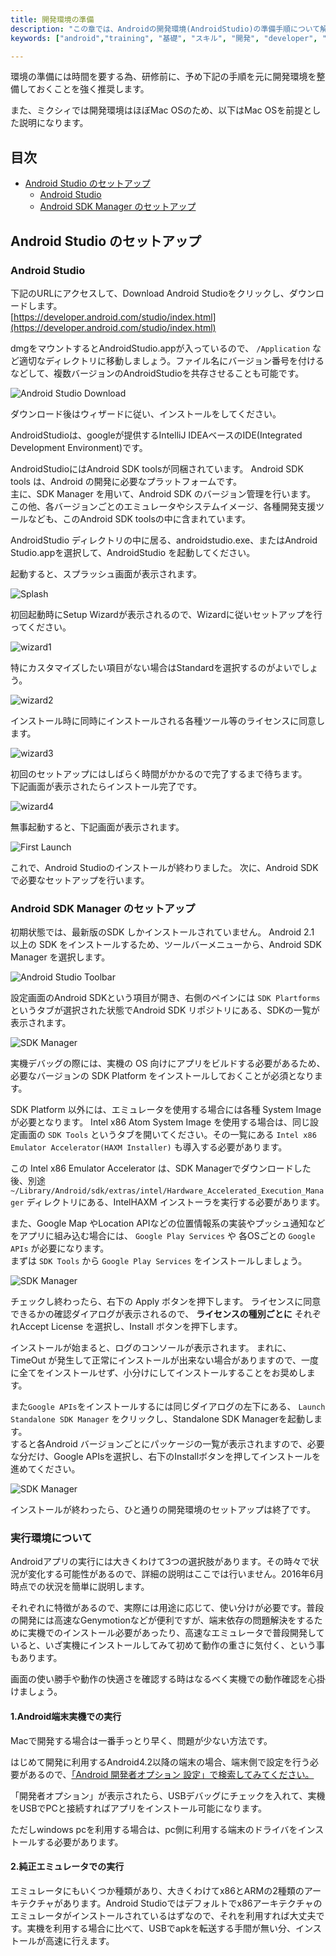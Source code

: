 ```yaml
---
title: 開発環境の準備
description: "この章では、Androidの開発環境(AndroidStudio)の準備手順について解説します。"
keywords: ["android","training", "基礎", "スキル", "開発", "developer", "プログラミング", "AndroidStudio", "インストール", "セットアップ" ]

---
```

環境の準備には時間を要する為、研修前に、予め下記の手順を元に開発環境を整備しておくことを強く推奨します。

また、ミクシィでは開発環境はほぼMac OSのため、以下はMac OSを前提とした説明になります。

## 目次

- [Android Studio のセットアップ](#setup-android-studio)
	- [Android Studio](#android-studio)
	- [Android SDK Manager のセットアップ](#setup-android-sdk-manager)

## Android Studio のセットアップ<a name="setup-android-studio"></a>

### Android Studio<a name="android-studio"></a>

下記のURLにアクセスして、Download Android Studioをクリックし、ダウンロードします。  
[https://developer.android.com/studio/index.html](https://developer.android.com/studio/index.html)

dmgをマウントするとAndroidStudio.appが入っているので、 `/Application` など適切なディレクトリに移動しましょう。ファイル名にバージョン番号を付けるなどして、複数バージョンのAndroidStudioを共存させることも可能です。

![Android Studio Download]({{site.baseurl}}/assets/01-02/android-studio-download.png)

ダウンロード後はウィザードに従い、インストールをしてください。

AndroidStudioは、googleが提供するIntelliJ IDEAベースのIDE(Integrated Development Environment)です。  

AndroidStudioにはAndroid SDK toolsが同梱されています。
Android SDK tools は、Android の開発に必要なプラットフォームです。  
主に、SDK Manager を用いて、Android SDK のバージョン管理を行います。  
この他、各バージョンごとのエミュレータやシステムイメージ、各種開発支援ツールなども、このAndroid SDK toolsの中に含まれています。

AndroidStudio ディレクトリの中に居る、androidstudio.exe、またはAndroid Studio.appを選択して、AndroidStudio を起動してください。

起動すると、スプラッシュ画面が表示されます。

![Splash]({{site.baseurl}}/assets/01-02/android-studio-splash.png)

初回起動時にSetup Wizardが表示されるので、Wizardに従いセットアップを行ってください。

![wizard1]({{site.baseurl}}/assets/01-02/android-studio-wizard1.png)

特にカスタマイズしたい項目がない場合はStandardを選択するのがよいでしょう。

![wizard2]({{site.baseurl}}/assets/01-02/android-studio-wizard2.png)

インストール時に同時にインストールされる各種ツール等のライセンスに同意します。

![wizard3]({{site.baseurl}}/assets/01-02/android-studio-wizard3.png)

初回のセットアップにはしばらく時間がかかるので完了するまで待ちます。  
下記画面が表示されたらインストール完了です。

![wizard4]({{site.baseurl}}/assets/01-02/android-studio-wizard4.png)

無事起動すると、下記画面が表示されます。

![First Launch]({{site.baseurl}}/assets/01-02/android-studio-launch.png)

これで、Android Studioのインストールが終わりました。
次に、Android SDK で必要なセットアップを行います。

### Android SDK Manager のセットアップ<a name="setup-android-sdk-manager"></a>

初期状態では、最新版のSDK しかインストールされていません。
Android 2.1 以上の SDK をインストールするため、ツールバーメニューから、Android SDK Manager を選択します。

![Android Studio Toolbar]({{site.baseurl}}/assets/01-02/android-studio-toolbar-android-sdk-manager.png)

設定画面のAndroid SDKという項目が開き、右側のペインには `SDK Plartforms` というタブが選択された状態でAndroid SDK リポジトリにある、SDKの一覧が表示されます。

![SDK Manager]({{site.baseurl}}/assets/01-02/sdk-manager1.png)

実機デバッグの際には、実機の OS 向けにアプリをビルドする必要があるため、必要なバージョンの SDK Platform をインストールしておくことが必須となります。

SDK Platform 以外には、エミュレータを使用する場合には各種 System Imageが必要となります。
Intel x86 Atom System Image を使用する場合は、同じ設定画面の `SDK Tools` というタブを開いてください。その一覧にある `Intel x86 Emulator Accelerator(HAXM Installer)` も導入する必要があります。

この Intel x86 Emulator Accelerator は、SDK Managerでダウンロードした後、別途 `~/Library/Android/sdk/extras/intel/Hardware_Accelerated_Execution_Manager` ディレクトリにある、IntelHAXM インストーラを実行する必要があります。

また、Google Map やLocation APIなどの位置情報系の実装やプッシュ通知などをアプリに組み込む場合には、 `Google Play Services` や 各OSごとの `Google APIs` が必要になります。  
まずは `SDK Tools` から `Google Play Services` をインストールしましょう。

![SDK Manager]({{site.baseurl}}/assets/01-02/sdk-manager2.png)

チェックし終わったら、右下の Apply ボタンを押下します。
ライセンスに同意できるかの確認ダイアログが表示されるので、 __ライセンスの種別ごとに__ それぞれAccept License を選択し、Install ボタンを押下します。

インストールが始まると、ログのコンソールが表示されます。
まれに、TimeOut が発生して正常にインストールが出来ない場合がありますので、一度に全てをインストールせず、小分けにしてインストールすることをお奨めします。

また`Google APIs`をインストールするには同じダイアログの左下にある、 `Launch Standalone SDK Manager` をクリックし、Standalone SDK Managerを起動します。  
すると各Android バージョンごとにパッケージの一覧が表示されますので、必要な分だけ、Google APIsを選択し、右下のInstallボタンを押してインストールを進めてください。

![SDK Manager]({{site.baseurl}}/assets/01-02/sdk-manager3.png)

インストールが終わったら、ひと通りの開発環境のセットアップは終了です。

### 実行環境について

Androidアプリの実行には大きくわけて3つの選択肢があります。その時々で状況が変化する可能性があるので、詳細の説明はここでは行いません。2016年6月時点での状況を簡単に説明します。

それぞれに特徴があるので、実際には用途に応じて、使い分けが必要です。普段の開発には高速なGenymotionなどが便利ですが、端末依存の問題解決をするために実機でのインストール必要があったり、高速なエミュレータで普段開発していると、いざ実機にインストールしてみて初めて動作の重さに気付く、という事もあります。

画面の使い勝手や動作の快適さを確認する時はなるべく実機での動作確認を心掛けましょう。

#### 1.Android端末実機での実行

Macで開発する場合は一番手っとり早く、問題が少ない方法です。

はじめて開発に利用するAndroid4.2以降の端末の場合、端末側で設定を行う必要があるので、[「Android 開発者オプション 設定」で検索してみてください。](https://www.google.co.jp/webhp?sourceid=chrome-instant&ion=1&espv=2&ie=UTF-8#q=android%20%E9%96%8B%E7%99%BA%E8%80%85%E3%82%AA%E3%83%97%E3%82%B7%E3%83%A7%E3%83%B3%20%E8%A8%AD%E5%AE%9A)

「開発者オプション」が表示されたら、USBデバッグにチェックを入れて、実機をUSBでPCと接続すればアプリをインストール可能になります。

ただしwindows pcを利用する場合は、pc側に利用する端末のドライバをインストールする必要があります。

#### 2.純正エミュレータでの実行

エミュレータにもいくつか種類があり、大きくわけてx86とARMの2種類のアーキテクチャがあります。Android Studioではデフォルトでx86アーキテクチャのエミュレータがインストールされているはずなので、それを利用すれば大丈夫です。実機を利用する場合に比べて、USBでapkを転送する手間が無い分、インストールが高速に行えます。
